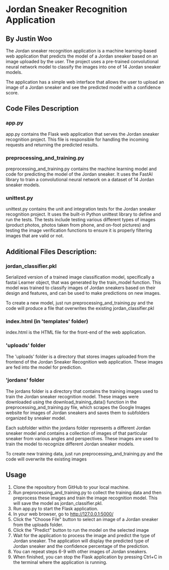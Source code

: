 # Jordan Sneaker Recognition Application 
## By Justin Woo

The Jordan sneaker recognition application is a machine learning-based web application that predicts the model of a Jordan sneaker based on an image uploaded by the user. The project uses a pre-trained convolutional neural network model to classify the images into one of 14 Jordan sneaker models.

The application has a simple web interface that allows the user to upload an image of a Jordan sneaker and see the predicted model with a confidence score.

## Code Files Description
### app.py

app.py contains the Flask web application that serves the Jordan sneaker recognition project. This file is responsible for handling the incoming requests and returning the predicted results.

### preprocessing_and_training.py
preprocessing_and_training.py contains the machine learning model and code for predicting the model of the Jordan sneaker. It uses the FastAI library to train a convolutional neural network on a dataset of 14 Jordan sneaker models. 

### unittest.py
unittest.py contains the unit and integration tests for the Jordan sneaker recognition project. It uses the built-in Python unittest library to define and run the tests. The tests include testing various different types of images (product photos, photos taken from phone, and on-foot pictures) and testing the image verification functions to ensure it is properly filtering images that are valid or not.

## Additional Files Description:
### jordan_classifier.pkl
Serialized version of a trained image classification model, specifically a fastai Learner object, that was generated by the train_model function. This model was trained to classify images of Jordan sneakers based on their design and features, and can be used to make predictions on new images. 

To create a new model, just run preprocessing_and_training.py and the code will produce a file that overwrites the existing jordan_classifier.pkl

### index.html (in 'templates' folder)
index.html is the HTML file for the front-end of the web application.

### 'uploads' folder
The 'uploads' folder is a directory that stores images uploaded from the frontend of the Jordan Sneaker Recognition web application. These images are fed into the model for prediction.

### 'jordans' folder
The jordans folder is a directory that contains the training images used to train the Jordan sneaker recognition model. These images were downloaded using the download_training_data() function in the preprocessing_and_training.py file, which scrapes the Google Images website for images of Jordan sneakers and saves them to subfolders organized by sneaker model.

Each subfolder within the jordans folder represents a different Jordan sneaker model and contains a collection of images of that particular sneaker from various angles and perspectives. These images are used to train the model to recognize different Jordan sneaker models.

To create new training data, just run preprocessing_and_training.py and the code will overwrite the existing images 

## Usage

1. Clone the repository from GitHub to your local machine.
2. Run preprocessing_and_training.py to collect the training data and then preprocess these images and train the image recognition model. This will save the model as jordan_classifier.pkl.
3. Run app.py to start the Flask application.
4. In your web browser, go to http://127.0.0.1:5000/
5. Click the "Choose File" button to select an image of a Jordan sneaker from the uploads folder.
6. Click the "Predict" button to run the model on the selected image
7. Wait for the application to process the image and predict the type of Jordan sneaker. The application will display the predicted type of Jordan sneaker and the confidence percentage of the prediction.
8. You can repeat steps 6-9 with other images of Jordan sneakers.
9. When finished, you can stop the Flask application by pressing Ctrl+C in the terminal where the application is running.


